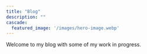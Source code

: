 ```yaml
---
title: "Blog"
description: ""
cascade:
  featured_image: '/images/hero-image.webp'
---
```


Welcome to my blog with some of my work in progress.
